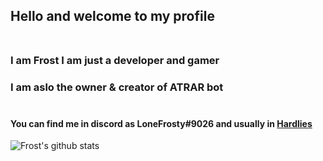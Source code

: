 ## Hello and welcome to my profile</br></br>

### I am Frost I am just a developer and gamer</br>
### I am aslo the owner & creator of ATRAR bot</br></br>
#### You can find me in discord as **LoneFrosty#9026** and usually in [Hardlies](https://discord.gg/bNCq6D4)</br>


![Frost's github stats](https://github-readme-stats.vercel.app/api?username=itsfr0st&theme=react&show_icons=true)
